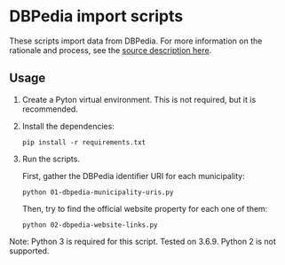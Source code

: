 # DBPedia import scripts

These scripts import data from DBPedia. For more information on the rationale
and process, see the
[source description here](../../../sources/dbpedia/dbpedia.org.md).

## Usage

1. Create a Pyton virtual environment. This is not required, but it is
   recommended.
2. Install the dependencies:
   ```
   pip install -r requirements.txt
   ```
3. Run the scripts.

   First, gather the DBPedia identifier URI for each municipality:
   
   ```
   python 01-dbpedia-municipality-uris.py
   ```
   
   Then, try to find the official website property for each one of them:
   
   ```
   python 02-dbpedia-website-links.py
   ```

Note: Python 3 is required for this script. Tested on 3.6.9. Python 2 is not
supported.

